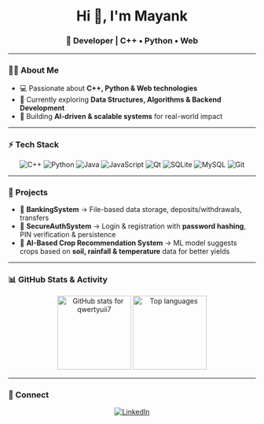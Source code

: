 <h1 align="center">Hi 👋, I'm Mayank</h1>
<h3 align="center">🚀 Developer | C++ • Python • Web</h3>

---

### 🧑‍💻 About Me
- 💻 Passionate about **C++, Python & Web technologies**  
- 🌱 Currently exploring **Data Structures, Algorithms & Backend Development**  
- 🧠 Building **AI-driven & scalable systems** for real-world impact  

---

### ⚡ Tech Stack  
<p align="center">
  <img src="https://img.shields.io/badge/C++-6E4AFF?style=for-the-badge&logo=cplusplus&logoColor=white" alt="C++"/>
  <img src="https://img.shields.io/badge/Python-9C27B0?style=for-the-badge&logo=python&logoColor=white" alt="Python"/>
  <img src="https://img.shields.io/badge/Java-8E24AA?style=for-the-badge&logo=openjdk&logoColor=white" alt="Java"/>
  <img src="https://img.shields.io/badge/JavaScript-BA68C8?style=for-the-badge&logo=javascript&logoColor=black" alt="JavaScript"/>
  <img src="https://img.shields.io/badge/Qt-7B1FA2?style=for-the-badge&logo=qt&logoColor=white" alt="Qt"/>
  <img src="https://img.shields.io/badge/SQLite-AB47BC?style=for-the-badge&logo=sqlite&logoColor=white" alt="SQLite"/>
  <img src="https://img.shields.io/badge/MySQL-6A1B9A?style=for-the-badge&logo=mysql&logoColor=white" alt="MySQL"/>
  <img src="https://img.shields.io/badge/Git-8E24AA?style=for-the-badge&logo=git&logoColor=white" alt="Git"/>
</p>

---

### 📂 Projects  

- 🏦 **BankingSystem** → File-based data storage, deposits/withdrawals, transfers  
- 🔐 **SecureAuthSystem** → Login & registration with **password hashing**, PIN verification & persistence  
- 🌾 **AI-Based Crop Recommendation System** → ML model suggests crops based on **soil, rainfall & temperature** data for better yields  

---

### 📊 GitHub Stats & Activity
<p align="center">
  <!-- Reliable github-readme-stats image (works if username is correct) -->
  <img src="https://github-readme-stats.vercel.app/api?username=qwertyuii7&show_icons=true&theme=radical" height="150" alt="GitHub stats for qwertyuii7"/>
  <!-- Fallback: Top langs (use the same service) -->
  <img src="https://github-readme-stats.vercel.app/api/top-langs/?username=qwertyuii7&layout=compact&theme=radical" height="150" alt="Top languages"/>
</p>

---

### 🤝 Connect  
<p align="center">
  <a href="https://www.linkedin.com/in/mayank-chaudhary-lucknow226031/">
    <img src="https://img.shields.io/badge/LinkedIn-7E57C2?style=for-the-badge&logo=linkedin&logoColor=white" alt="LinkedIn"/>
  </a>
</p>
